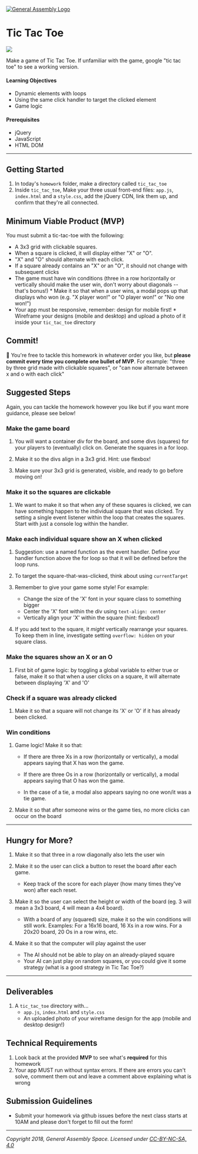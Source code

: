 [![General Assembly Logo](/ga_cog.png)](https://generalassemb.ly)

# Tic Tac Toe

![](https://i.imgur.com/LL8gc53.png)

Make a game of Tic Tac Toe. If unfamiliar with the game, google "tic tac toe" to see a working version.

#### Learning Objectives

- Dynamic elements with loops
- Using the same click handler to target the clicked element
- Game logic

#### Prerequisites

- jQuery
- JavaScript
- HTML DOM

---

## Getting Started

1. In today's `homework` folder, make a directory called `tic_tac_toe`
1. Inside `tic_tac_toe`, Make your three usual front-end files: `app.js`, `index.html` and a `style.css`, add the jQuery CDN, link them up, and confirm that they're all connected.

## Minimum Viable Product (MVP)

You must submit a tic-tac-toe with the following:

- A 3x3 grid with clickable squares.
- When a square is clicked, it will display either "X" or "O".
- "X" and "O" should alternate with each click.
- If a square already contains an "X" or an "O", it should not change with subsequent clicks
- The game must have win conditions (three in a row horizontally or vertically should make the user win, don't worry about diagonals -- that's bonus!) \* Make it so that when a user wins, a modal pops up that displays who won (e.g. "X player won!" or "O player won!" or "No one won!")
- Your app must be responsive, remember: design for mobile first! \* Wireframe your designs (mobile and desktop) and upload a photo of it inside your `tic_tac_toe` directory

## Commit!

🔴 You're free to tackle this homework in whatever order you like, but **please commit every time you complete one bullet of MVP**. For example: "three by three grid made with clickable squares", or "can now alternate between x and o with each click"

## Suggested Steps

Again, you can tackle the homework however you like but if you want more guidance, please see below!

### Make the game board

1. You will want a container div for the board, and some divs (squares) for your players to (eventually) click on. Generate the squares in a for loop.

1. Make it so the divs align in a 3x3 grid. Hint: use flexbox!

1. Make sure your 3x3 grid is generated, visible, and ready to go before moving on!

### Make it so the squares are clickable

1. We want to make it so that when any of these squares is clicked, we can have something happen to the individual square that was clicked. Try setting a single event listener within the loop that creates the squares. Start with just a console log within the handler.

### Make each individual square show an X when clicked

1. Suggestion: use a named function as the event handler. Define your handler function above the for loop so that it will be defined before the loop runs.

1. To target the square-that-was-clicked, think about using `currentTarget`

1. Remember to give your game some style! For example:

   - Change the size of the 'X' font in your square class to something bigger
   - Center the 'X' font within the div using `text-align: center`
   - Vertically align your 'X' within the square (hint: flexbox!)

1. If you add text to the square, it _might_ vertically rearrange your squares. To keep them in line, investigate setting `overflow: hidden` on your square class.

### Make the squares show an X or an O

1. First bit of game logic: by toggling a global variable to either true or false, make it so that when a user clicks on a square, it will alternate between displaying 'X' and 'O'

### Check if a square was already clicked

1. Make it so that a square will not change its 'X' or 'O' if it has already been clicked.

### Win conditions

1. Game logic! Make it so that:

   - If there are three Xs in a row (horizontally or vertically), a modal appears saying that X has won the game.

   - If there are three Os in a row (horizontally or vertically), a modal appears saying that O has won the game.

   - In the case of a tie, a modal also appears saying no one won/it was a tie game.

1. Make it so that after someone wins or the game ties, no more clicks can occur on the board

---

## Hungry for More?

1. Make it so that three in a row diagonally also lets the user win

1. Make it so the user can click a button to reset the board after each game.

   - Keep track of the score for each player (how many times they've won) after each reset.

1. Make it so the user can select the height or width of the board (eg. 3 will mean a 3x3 board, 4 will mean a 4x4 board).

   - With a board of any (squared) size, make it so the win conditions will still work. Examples: For a 16x16 board, 16 Xs in a row wins. For a 20x20 board, 20 Os in a row wins, etc.

1. Make it so that the computer will play against the user
   - The AI should not be able to play on an already-played square
   - Your AI can just play on random squares, or you could give it some strategy (what is a good strategy in Tic Tac Toe?)

---

## Deliverables

1. A `tic_tac_toe` directory with...
   - `app.js`, `index.html` and `style.css`
   - An uploaded photo of your wireframe design for the app (mobile and desktop design!)

## Technical Requirements

1. Look back at the provided **MVP** to see what's **required** for this homework
1. Your app MUST run without syntax errors. If there are errors you can't solve, comment them out and leave a comment above explaining what is wrong

## Submission Guidelines

- Submit your homework via github issues before the next class starts at 10AM and please don't forget to fill out the form!

---

_Copyright 2018, General Assembly Space. Licensed under [CC-BY-NC-SA, 4.0](https://creativecommons.org/licenses/by-nc-sa/4.0/)_
